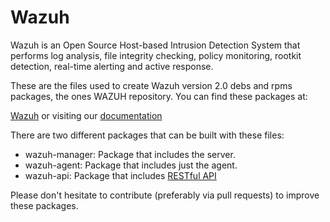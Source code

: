 Wazuh
============

Wazuh is an Open Source Host-based Intrusion Detection System that performs log analysis, file integrity checking, policy monitoring, rootkit detection, real-time alerting and active response.

These are the files used to create Wazuh version 2.0 debs and rpms packages, the ones WAZUH repository. You can find these packages at:

[Wazuh](https://wazuh.com) or visiting our [documentation](http://documentation.wazuh.com)

There are two different packages that can be built with these files:

* wazuh-manager: Package that includes the server.
* wazuh-agent: Package that includes just the agent.
* wazuh-api: Package that includes [RESTful API](http://documentation.wazuh.com/en/latest/ossec_api.html)

Please don't hesitate to contribute (preferably via pull requests) to improve these packages.
